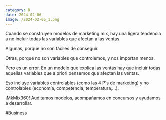 ```yaml
--- 
category: B 
date: 2024-02-06 
image: /2024-02-06_1.png 
--- 
```


Cuando se construyen modelos de marketing mix, hay una ligera tendencia a no incluir todas las variables que afectan a las ventas.

Algunas, porque no son fáciles de conseguir.

Otras, porque no son variables que controlemos, y nos importan menos. 

Pero es un error. En un modelo que explica las ventas hay que incluir todas aquellas variables que a priori pensemos que afectan las ventas. 

Eso incluye variables controlables (como las 4 P's de marketing) y no controlables (economía, competencia, temperatura,...). 

¡MkMix360! Auditamos modelos, acompañamos en concursos y ayudamos a desarrollar. 

#Business